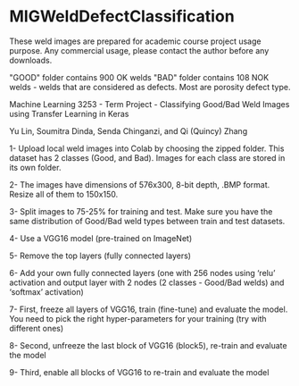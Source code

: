 # MIGWeldDefectClassification
These weld images are prepared for academic course project usage purpose. Any commercial usage, please contact the author before any downloads. 

"GOOD" folder contains 900 OK welds
"BAD" folder contains 108 NOK welds - welds that are considered as defects. Most are porosity defect type. 

Machine Learning 3253 - Term Project - Classifying Good/Bad Weld Images using Transfer Learning in Keras

Yu Lin, Soumitra Dinda, Senda Chinganzi, and Qi (Quincy) Zhang

1- Upload local weld images into Colab by choosing the zipped folder. This dataset has 2 classes (Good, and Bad). Images for each class are stored in its own folder.

2- The images have dimensions of 576x300, 8-bit depth, .BMP format. Resize all of them to 150x150.

3- Split images to 75-25% for training and test. Make sure you have the same distribution of Good/Bad weld types between train and test datasets.

4- Use a VGG16 model (pre-trained on ImageNet)

5- Remove the top layers (fully connected layers)

6- Add your own fully connected layers (one with 256 nodes using ‘relu’ activation and output layer with 2 nodes (2 classes - Good/Bad welds) and ‘softmax’ activation)

7- First, freeze all layers of VGG16, train (fine-tune) and evaluate the model. You need to pick the right hyper-parameters for your training (try with different ones)

8- Second, unfreeze the last block of VGG16 (block5), re-train and evaluate the model

9- Third, enable all blocks of VGG16 to re-train and evaluate the model
